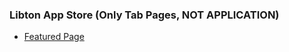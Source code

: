 ### Libton App Store (Only Tab Pages, NOT APPLICATION)
- [Featured Page](libton-inc.github.io/libtonastabs/featured.html)
